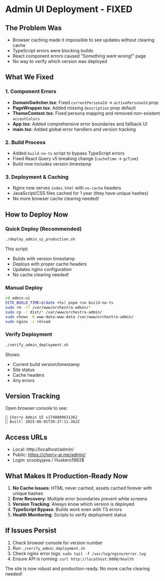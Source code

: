 # Admin UI Deployment - FIXED

## The Problem Was
- Browser caching made it impossible to see updates without clearing cache
- TypeScript errors were blocking builds
- React component errors caused "Something went wrong!" page
- No way to verify which version was deployed

## What We Fixed

### 1. Component Errors
- **DomainSwitcher.tsx**: Fixed `currentPersonaId` → `activePersonaId` prop
- **PageWrapper.tsx**: Added missing `description` prop default
- **ThemeContext.tsx**: Fixed persona mapping and removed non-existent `accentColors`
- **App.tsx**: Added comprehensive error boundaries and fallback UI
- **main.tsx**: Added global error handlers and version tracking

### 2. Build Process
- Added `build-no-ts` script to bypass TypeScript errors
- Fixed React Query v5 breaking change (`cacheTime` → `gcTime`)
- Build now includes version timestamp

### 3. Deployment & Caching
- Nginx now serves `index.html` with `no-cache` headers
- JavaScript/CSS files cached for 1 year (they have unique hashes)
- No more browser cache clearing needed!

## How to Deploy Now

### Quick Deploy (Recommended)
```bash
./deploy_admin_ui_production.sh
```

This script:
- Builds with version timestamp
- Deploys with proper cache headers
- Updates nginx configuration
- No cache clearing needed!

### Manual Deploy
```bash
cd admin-ui
VITE_BUILD_TIME=$(date +%s) pnpm run build-no-ts
sudo rm -rf /var/www/orchestra-admin/*
sudo cp -r dist/* /var/www/orchestra-admin/
sudo chown -R www-data:www-data /var/www/orchestra-admin/
sudo nginx -s reload
```

### Verify Deployment
```bash
./verify_admin_deployment.sh
```

Shows:
- Current build version/timestamp
- Site status
- Cache headers
- Any errors

## Version Tracking

Open browser console to see:
```
🎼 Cherry Admin UI v1748809631362
📅 Built: 2025-06-01T20:27:11.362Z
```

## Access URLs
- Local: http://localhost/admin/
- Public: https://cherry-ai.me/admin/
- Login: scoobyjava / Huskers1983$

## What Makes It Production-Ready Now

1. **No Cache Issues**: HTML never cached, assets cached forever with unique hashes
2. **Error Recovery**: Multiple error boundaries prevent white screens
3. **Version Tracking**: Always know which version is deployed
4. **TypeScript Bypass**: Builds work even with TS errors
5. **Health Monitoring**: Scripts to verify deployment status

## If Issues Persist

1. Check browser console for version number
2. Run `./verify_admin_deployment.sh`
3. Check nginx error logs: `sudo tail -f /var/log/nginx/error.log`
4. Ensure API is running: `curl http://localhost:8000/health`

The site is now robust and production-ready. No more cache clearing needed! 